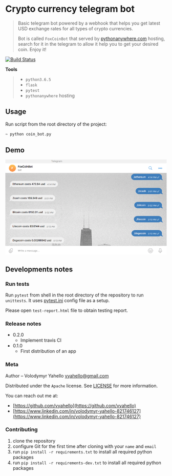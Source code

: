 # Crypto currency telegram bot
>Basic telegram bot powered by a webhook that helps you get latest USD exchange rates for all types of crypto currencies.
>
> Bot is called `FoxCoinBot` that served by [pythonanywhere.com](https://pythonanywhere.com) hosting, search for it in the telegram to allow it help you to get your desired coin. Enjoy it!

[![Build Status](https://travis-ci.org/vyahello/crypto-coin-bot.svg?branch=master)](https://travis-ci.org/vyahello/crypto-coin-bot)

**Tools**
> - `python3.6.5`
> - `flask`
> - `pytest`
> - `pythonanywhere` hosting

## Usage
Run script from the root directory of the project:
```bash
~ python coin_bot.py
```

## Demo

![Screenshot](demo/coinbot.png)

## Developments notes

### Run tests
Run `pytest` from shell in the root directory of the repository to run `unittests`. 
It uses [pytest.ini](pytest.ini) config file as a setup.

Please open `test-report.html` file to obtain testing report.

### Release notes

* 0.2.0
    * Implement travis CI
* 0.1.0
    * First distribution of an app

### Meta
Author – Volodymyr Yahello vyahello@gmail.com

Distributed under the `Apache` license. See [LICENSE](LICENSE.md) for more information.

You can reach out me at:
* [https://github.com/vyahello](https://github.com/vyahello)
* [https://www.linkedin.com/in/volodymyr-yahello-821746127](https://www.linkedin.com/in/volodymyr-yahello-821746127)

### Contributing

1. clone the repository
2. configure Git for the first time after cloning with your `name` and `email`
3. run `pip install -r requirements.txt` to install all required python packages
4. run `pip install -r requirements-dev.txt` to install all required python packages
